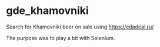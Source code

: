 # gde_khamovniki

Search for Khamovniki beer on sale using https://edadeal.ru/

The purpose was to play a bit with Selenium.
